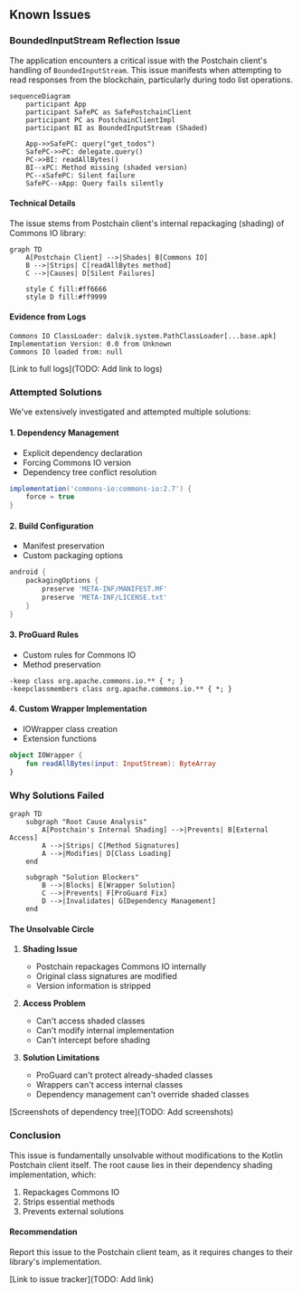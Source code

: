 ## Known Issues

### BoundedInputStream Reflection Issue

The application encounters a critical issue with the Postchain client's handling of `BoundedInputStream`. This issue manifests when attempting to read responses from the blockchain, particularly during todo list operations.

```mermaid
sequenceDiagram
    participant App
    participant SafePC as SafePostchainClient
    participant PC as PostchainClientImpl
    participant BI as BoundedInputStream (Shaded)
    
    App->>SafePC: query("get_todos")
    SafePC->>PC: delegate.query()
    PC->>BI: readAllBytes()
    BI--xPC: Method missing (shaded version)
    PC--xSafePC: Silent failure
    SafePC--xApp: Query fails silently
```

#### Technical Details

The issue stems from Postchain client's internal repackaging (shading) of Commons IO library:

```mermaid
graph TD
    A[Postchain Client] -->|Shades| B[Commons IO]
    B -->|Strips| C[readAllBytes method]
    C -->|Causes| D[Silent Failures]
    
    style C fill:#ff6666
    style D fill:#ff9999
```

#### Evidence from Logs

```
Commons IO ClassLoader: dalvik.system.PathClassLoader[...base.apk]
Implementation Version: 0.0 from Unknown
Commons IO loaded from: null
```

[Link to full logs](TODO: Add link to logs)

### Attempted Solutions

We've extensively investigated and attempted multiple solutions:

#### 1. Dependency Management
- Explicit dependency declaration
- Forcing Commons IO version
- Dependency tree conflict resolution
```gradle
implementation('commons-io:commons-io:2.7') {
    force = true
}
```

#### 2. Build Configuration
- Manifest preservation
- Custom packaging options
```gradle
android {
    packagingOptions {
        preserve 'META-INF/MANIFEST.MF'
        preserve 'META-INF/LICENSE.txt'
    }
}
```

#### 3. ProGuard Rules
- Custom rules for Commons IO
- Method preservation
```proguard
-keep class org.apache.commons.io.** { *; }
-keepclassmembers class org.apache.commons.io.** { *; }
```

#### 4. Custom Wrapper Implementation
- IOWrapper class creation
- Extension functions
```kotlin
object IOWrapper {
    fun readAllBytes(input: InputStream): ByteArray
}
```

### Why Solutions Failed

```mermaid
graph TD
    subgraph "Root Cause Analysis"
        A[Postchain's Internal Shading] -->|Prevents| B[External Access]
        A -->|Strips| C[Method Signatures]
        A -->|Modifies| D[Class Loading]
    end

    subgraph "Solution Blockers"
        B -->|Blocks| E[Wrapper Solution]
        C -->|Prevents| F[ProGuard Fix]
        D -->|Invalidates| G[Dependency Management]
    end
```

#### The Unsolvable Circle

1. **Shading Issue**
   - Postchain repackages Commons IO internally
   - Original class signatures are modified
   - Version information is stripped

2. **Access Problem**
   - Can't access shaded classes
   - Can't modify internal implementation
   - Can't intercept before shading

3. **Solution Limitations**
   - ProGuard can't protect already-shaded classes
   - Wrappers can't access internal classes
   - Dependency management can't override shaded classes

[Screenshots of dependency tree](TODO: Add screenshots)

### Conclusion

This issue is fundamentally unsolvable without modifications to the Kotlin Postchain client itself. The root cause lies in their dependency shading implementation, which:

1. Repackages Commons IO
2. Strips essential methods
3. Prevents external solutions

#### Recommendation

Report this issue to the Postchain client team, as it requires changes to their library's implementation.

[Link to issue tracker](TODO: Add link)

